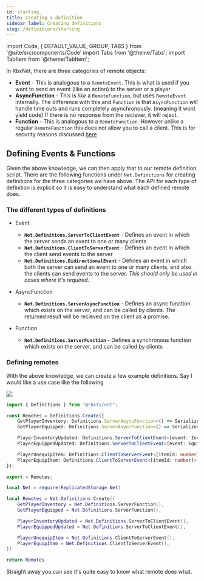 ```yaml
---
id: starting
title: Creating a definition
sidebar_label: Creating definitions
slug: /definitions/starting
---
```

import Code, { DEFAULT_VALUE, GROUP, TABS } from '@site/src/components/Code'
import Tabs from '@theme/Tabs';
import TabItem from '@theme/TabItem';

In RbxNet, there are three categories of remote objects:

- **Event** - This is analogous to a `RemoteEvent`. This is what is used if you want to send an event (like an action) to the server or a player
- **AsyncFunction** - This is _like_ a `RemoteFunction`, but uses `RemoteEvent` internally. The difference with this and `Function` is that `AsyncFunction` _will_ handle time outs and runs completely asynchronously. (meaning it wont yield code) If there is no response from the reciever, it will reject.
- **Function** - This is analogous to a `RemoteFunction`. However unlike a regular `RemoteFunction` this does not allow you to call a client. This is for security reasons discussed [here](https://github.com/roblox-aurora/rbx-net/issues/13)

## Defining Events & Functions
Given the above knowledge, we can then apply that to our remote definition script. There are the following functions under `Net.Definitions` for creating definitions for the three categories we have above. The API for each type of definition is explicit so it is easy to understand what each defined remote does.

### The different types of definitions

- Event
    - **`Net.Definitions.ServerToClientEvent`** - Defines an event in which the server sends an event to one or many clients
    - **`Net.Definitions.ClientToServerEvent`** - Defines an event in which the client send events to the server
    - **`Net.Definitions.BidirectionalEvent`** - Defines an event in which both the server can send an event to one or many clients, and also the clients can send events to the server. _This should only be used in cases where it's required_.

- AsyncFunction
    - **`Net.Definitions.ServerAsyncFunction`** - Defines an async function which exists on the server, and can be called by clients. The returned result will be recieved on the client as a promise.
    <!-- - **`Net.Definitions.ClientAsyncFunction`** - Defines an async function which exists on the client, and can be called by the server. The returned result will be recieved on the server as a promise.  -->
- Function
    - **`Net.Definitions.ServerFunction`** - Defines a synchronous function which exists on the server, and can be called by clients

### Defining remotes

With the above knowledge, we can create a few example definitions. Say I would like a use case like the following

![](/img/traditional_remotes.png)

<Tabs defaultValue={DEFAULT_VALUE} groupId={GROUP} values={TABS}>
  <TabItem value="ts">

```ts title="shared/remotes.ts"
import { Definitions } from "@rbxts/net";

const Remotes = Definitions.Create({
    GetPlayerInventory: Definitions.ServerAsyncFunction<() => SerializedPlayerInventory>(),
    GetPlayerEquipped: Definitions.ServerAsyncFunction<() => SerializedPlayerEquipped>(),

    PlayerInventoryUpdated: Definitions.ServerToClientEvent<[event: InventoryUpdatedEvent]>(),
    PlayerEquippedUpdated: Definitions.ServerToClientEvent<[event: EquippedUpdatedEvent]>(),

    PlayerUnequipItem: Definitions.ClientToServerEvent<[itemId: number]>(),
    PlayerEquipItem: Definitions.ClientToServerEvent<[itemId: number]>(),
});

export = Remotes;
```

  </TabItem>
  <TabItem value="luau">

```lua title="src/shared/remotes.lua"
local Net = require(ReplicatedStorage.Net)

local Remotes = Net.Definitions.Create({
    GetPlayerInventory = Net.Definitions.ServerFunction(),
    GetPlayerEquipped = Net.Definitions.ServerFunction(),

    PlayerInventoryUpdated = Net.Definitions.ServerToClientEvent(),
    PlayerEquippedUpdated = Net.Definitions.ServerToClientEvent(),

    PlayerUnequipItem = Net.Definitions.ClientToServerEvent(),
    PlayerEquipItem = Net.Definitions.ClientToServerEvent(),
})

return Remotes
```

  </TabItem>
</Tabs>

Straight away you can see it's quite easy to know what remote does what.